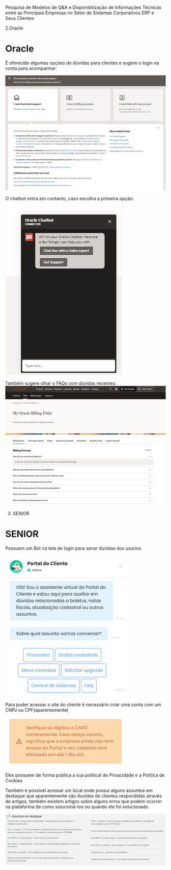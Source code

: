 Pesquisa de Modelos de Q&A e Disponibilização de Informações Técnicas entre as Principais Empresas no Setor de Sistemas Corporativos ERP e Seus Clientes

<!--
Resultados esperados:

    Uma lista curada com as principais empresas e seus sistemas
    Descrição dos modelos de comunicação e dados das empresas e seus sistemas
    Exemplos de comunicação e de dados
-->

2.Oracle

# Oracle

É oferecido algumas opções de dúvidas para clientes e sugere o login na conta para acompanhar:

![Cliente Oracle](../figures/chat.png)

O chatbot entra em contanto, caso escolha a primeira opção: <br>

![Chatbot Oracle](../figures/chatbot.png)

Também sugere olhar o FAQs com dúvidas recentes:
![Cliente Oracle](../figures/faq.png)


3. SENIOR

# SENIOR

Possuem um Bot na tela de login para sanar duvidas dos usurios

![Bot de duvidas](../figures/seniorQA01.png)

Para poder acessar o site do cliente é necessário criar uma conta com um CNPJ ou CPF(aparentemente)

![Tempo de criação conta](../figures/seniorQA02.png)

Eles possuem de forma publica a sua political de Privacidade e a Politica de Cookies

Também é possível acessar um local onde possui alguns assuntos em destaque que aparentemente são duvidas de clientes respondidas através de artigos, também existem artigos sobre alguns erros que podem ocorrer na plataforma de como solucioná-los ou quando ele foi solucionado.

![Asuntos em Destaque](../figures/seniorQA03.png)

